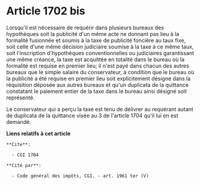 # Article 1702 bis

Lorsqu'il est nécessaire de requérir dans plusieurs bureaux des hypothèques soit la publicité d'un même acte ne donnant pas
lieu à la formalité fusionnée et soumis à la taxe de publicité foncière au taux fixe, soit celle d'une même décision
judiciaire soumise à la taxe à ce même taux, soit l'inscription d'hypothèques conventionnelles ou judiciaires garantissant
une même créance, la taxe est acquittée en totalité dans le bureau où la formalité est requise en premier lieu; il n'est payé
dans chacun des autres bureaux que le simple salaire du conservateur, à condition que le bureau où la publicité a été requise
en premier lieu soit explicitement désigné dans la réquisition déposée aux autres bureaux et qu'un duplicata de la quittance
constatant le paiement entier de la taxe dans le bureau ainsi désigné soit représenté.

Le conservateur qui a perçu la taxe est tenu de délivrer au requérant autant de duplicata de la quittance visée au 3 de
l'article 1704 qu'il lui en est demandé.

**Liens relatifs à cet article**

	**Cite**:

	  - CGI 1704

	**Cité par**:

	  - Code général des impôts, CGI. - art. 1961 ter (V)
